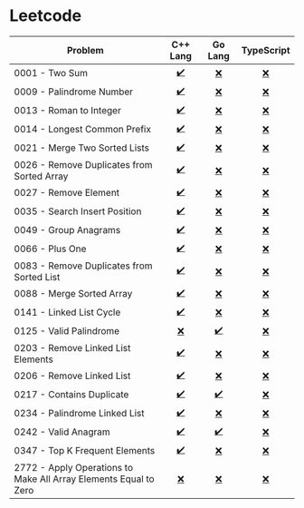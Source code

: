 # Leetcode

| Problem                                                          | C++ Lang            | Go Lang          | TypeScript               |
| ---------------------------------------------------------------- | :-----------------: | :--------------: | :----------------------: |
| 0001 - Two Sum                                                   |  [✔️](CPP/0001.cpp)  | [❌]()           | [❌]()                   |
| 0009 - Palindrome Number                                         |  [✔️](CPP/0009.cpp)  | [❌]()           | [❌]()                   |
| 0013 - Roman to Integer                                          |  [✔️](CPP/0013.cpp)  | [❌]()           | [❌]()                   |
| 0014 - Longest Common Prefix                                     |  [✔️](CPP/0014.cpp)  | [❌]()           | [❌]()                   |
| 0021 - Merge Two Sorted Lists                                    |  [✔️](CPP/0021.cpp)  | [❌]()           | [❌]()                   |
| 0026 - Remove Duplicates from Sorted Array                       |  [✔️](CPP/0026.cpp)  | [❌]()           | [❌]()                   |
| 0027 - Remove Element                                            |  [✔️](CPP/0027.cpp)  | [❌]()           | [❌]()                   |
| 0035 - Search Insert Position                                    |  [✔️](CPP/0035.cpp)  | [❌]()           | [❌]()                   |
| 0049 - Group Anagrams                                            |  [✔️](CPP/0049.cpp)  | [❌]()           | [❌]()                   |
| 0066 - Plus One                                                  |  [✔️](CPP/0066.cpp)  | [❌]()           | [❌]()                   |
| 0083 - Remove Duplicates from Sorted List                        |  [✔️](CPP/0083.cpp)  | [❌]()           | [❌]()                   |
| 0088 - Merge Sorted Array                                        |  [✔️](CPP/0088.cpp)  | [❌]()           | [❌]()                   |
| 0141 - Linked List Cycle                                         |  [✔️](CPP/0141.cpp)  | [❌]()           | [❌]()                   |
| 0125 - Valid Palindrome                                          |  [❌]()             |  [✔️](GO/0125.go) | [❌]()                   |
| 0203 - Remove Linked List Elements                               |  [✔️](CPP/0203.cpp)  | [❌]()           | [❌]()                   |
| 0206 - Remove Linked List                                        |  [✔️](CPP/0206.cpp)  | [❌]()           | [❌]()                   |
| 0217 - Contains Duplicate                                        |  [✔️](CPP/0217.cpp)  |  [✔️](GO/0217.go) | [❌]()                   |
| 0234 - Palindrome Linked List                                    |  [✔️](CPP/0234.cpp)  | [❌]()           | [❌]()                   |
| 0242 - Valid Anagram                                             |  [✔️](CPP/0242.cpp)  |  [✔️](GO/0242.go) | [❌]()                   |
| 0347 - Top K Frequent Elements                                   |  [✔️](CPP/0347.cpp)  | [❌]()           | [❌]()                   |
| 2772 - Apply Operations to Make All Array Elements Equal to Zero | [❌]()              | [❌]()           | [❌]()                   |